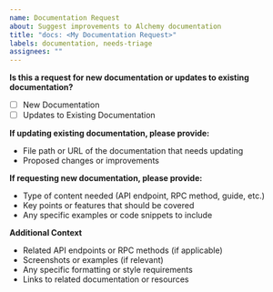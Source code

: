 ```yaml
---
name: Documentation Request
about: Suggest improvements to Alchemy documentation
title: "docs: <My Documentation Request>"
labels: documentation, needs-triage
assignees: ""
---
```


**Is this a request for new documentation or updates to existing documentation?**

- [ ] New Documentation
- [ ] Updates to Existing Documentation

**If updating existing documentation, please provide:**

- File path or URL of the documentation that needs updating
- Proposed changes or improvements

**If requesting new documentation, please provide:**

- Type of content needed (API endpoint, RPC method, guide, etc.)
- Key points or features that should be covered
- Any specific examples or code snippets to include

**Additional Context**

- Related API endpoints or RPC methods (if applicable)
- Screenshots or examples (if relevant)
- Any specific formatting or style requirements
- Links to related documentation or resources
